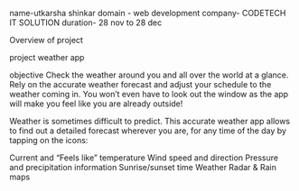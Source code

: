 name-utkarsha shinkar
domain - web development
company- CODETECH IT SOLUTION
duration- 28 nov to 28 dec

Overview of project

project weather app 

objective
Check the weather around you and all over the world at a glance. Rely on the accurate weather forecast and adjust your schedule to the weather coming in. You won’t even have to look out the window as the app will make you feel like you are already outside!

Weather is sometimes difficult to predict. This accurate weather app allows to find out a detailed forecast wherever you are, for any time of the day by tapping on the icons:

Current and “Feels like” temperature
Wind speed and direction
Pressure and precipitation information
Sunrise/sunset time
Weather Radar & Rain maps
